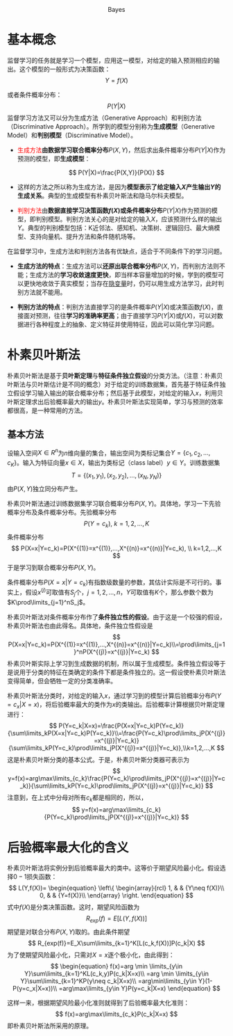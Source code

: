 <center>Bayes</center>

# 基本概念

监督学习的任务就是学习一个模型，应用这一模型，对给定的输入预测相应的输出。这个模型的一般形式为决策函数：
$$
Y=f(X)
$$

或者条件概率分布：
$$
P(Y|X)
$$
监督学习方法又可以分为生成方法（Generative Approach）和判别方法（Discriminative Approach）。所学到的模型分别称为**生成模型**（Generative Model）和**判别模型**（Discriminative Model）。

- <font color=red>生成方法</font>**由数据学习联合概率分布**$P(X,Y)$，然后求出条件概率分布$P(Y|X)$作为预测的模型，即**生成模型**：

$$
P(Y|X)=\frac{P(X,Y)}{P(X)}
$$

- 这样的方法之所以称为生成方法，是因为**模型表示了给定输入$X$产生输出$Y$的生成关系**。典型的生成模型有朴素贝叶斯法和隐马尔科夫模型。

- <font color=red>判别方法</font>由**数据直接学习决策函数$f(X)$或条件概率分布**$P(Y|X)$作为预测的模型，即判别模型。判别方法关心的是对给定的输入$X$，应该预测什么样的输出$Y$。典型的判别模型包括：K近邻法、感知机、决策树、逻辑回归、最大熵模型、支持向量机、提升方法和条件随机场等。

在监督学习中，生成方法和判别方法各有优缺点，适合于不同条件下的学习问题。

- **生成方法的特点**：生成方法可以**还原出联合概率分布**$P(X,Y)$，而判别方法则不能；生成方法的**学习收敛速度更快**，即当样本容量增加的时候，学到的模型可以更快地收敛于真实模型；当存在[隐变量](https://www.zhihu.com/question/43216440)时，仍可以用生成方法学习，此时判别方法就不能用。

- **判别方法的特点**：判别方法直接学习的是条件概率$P(Y|X)$或决策函数$f(X)$，直接面对预测，往往**学习的准确率更高**；由于直接学习$P(Y|X)$或$f(X)$，可以对数据进行各种程度上的抽象、定义特征并使用特征，因此可以简化学习问题。

# 朴素贝叶斯法

朴素贝叶斯法是基于**贝叶斯定理**与**特征条件独立假设**的分类方法。（注意：朴素贝叶斯法与贝叶斯估计是不同的概念）对于给定的训练数据集，首先基于特征条件独立假设学习输入输出的联合概率分布；然后基于此模型，对给定的输入$x$，利用贝叶斯定理求出后验概率最大的输出$y$。朴素贝叶斯法实现简单，学习与预测的效率都很高，是一种常用的方法。

## 基本方法

设输入空间$X\in R^n$为$n$维向量的集合，输出空间为类标记集合$Y=\{c_1,c_2,...,c_K\}$。输入为特征向量$x\in X$，输出为类标记（class label）$y\in Y$。训练数据集
$$
T=\{(x_1,y_1),(x_2,y_2),...,(x_N,y_N)\}
$$
由$P(X,Y)$独立同分布产生。

朴素贝叶斯法通过训练数据集学习联合概率分布$P(X,Y)$。具体地，学习一下先验概率分布及条件概率分布。先验概率分布
$$
P(Y=c_k), \ k=1,2,...,K
$$
条件概率分布
$$
P(X=x|Y=c_k)=P(X^{(1)}=x^{(1)},...,X^{(n)}=x^{(n)}|Y=c_k), \\ k=1,2,...,K
$$
于是学习到联合概率分布$P(X,Y)$。

条件概率分布$P(X=x|Y=c_k)$有指数级数量的参数，其估计实际是不可行的。事实上，假设$x^{(j)}$可取值有$S_j$个，$j=1,2,...,n$，$Y$可取值有$K$个，那么参数个数为$K\prod\limits_{j=1}^nS_j$。

朴素贝叶斯法对条件概率分布作了**条件独立性的假设**。由于这是一个较强的假设，朴素贝叶斯法也由此得名。具体地，条件独立性假设是
$$
P(X=x|Y=c_k)=P(X^{(1)}=x^{(1)},...,X^{(n)}=x^{(n)}|Y=c_k)\\=\prod\limits_{j=1}^nP(X^{(j)}=x^{(j)}|Y=c_k)
$$
朴素贝叶斯实际上学习到生成数据的机制，所以属于生成模型。条件独立假设等于是说用于分类的特征在类确定的条件下都是条件独立的。这一假设使朴素贝叶斯法变得简单，但会牺牲一定的分类准确率。

朴素贝叶斯法分类时，对给定的输入$x$，通过学习到的模型计算后验概率分布$P(Y=c_x|X=x)$，将后验概率最大的类作为$x$的类输出。后验概率计算根据贝叶斯定理进行：
$$
P(Y=c_k|X=x)=\frac{P(X=x|Y=c_k)P(Y=c_k)}{\sum\limits_kP(X=x|Y=c_k)P(Y=c_k)}\\=\frac{P(Y=c_k)\prod\limits_jP(X^{(j)}=x^{(j)}|Y=c_k)}{\sum\limits_kP(Y=c_k)\prod\limits_jP(X^{(j)}=x^{(j)}|Y=c_k)},\\k=1,2,...,K
$$
这是朴素贝叶斯分类的基本公式。于是，朴素贝叶斯分类器可表示为
$$
y=f(x)=arg\max\limits_{c_k}\frac{P(Y=c_k)\prod\limits_jP(X^{(j)}=x^{(j)}|Y=c_k)}{\sum\limits_kP(Y=c_k)\prod\limits_jP(X^{(j)}=x^{(j)}|Y=c_k)}
$$
注意到，在上式中分母对所有$c_k$都是相同的，所以，
$$
y=f(x)=arg\max\limits_{c_k}{P(Y=c_k)\prod\limits_jP(X^{(j)}=x^{(j)}|Y=c_k)}
$$

# 后验概率最大化的含义

朴素贝叶斯法将实例分到后验概率最大的类中。这等价于期望风险最小化。假设选择$0-1$损失函数：
$$
L(Y,f(X))=
\begin{equation}
\left\{
\begin{array}{rcl}
1, & & {Y\neq f(X)}\\
0, & & {Y=f(X)}\\
\end{array} \right.
\end{equation}
$$
式中$f(X)$是分类决策函数。这时，期望风险函数为
$$
R_{exp}(f)=E[L(Y,f(X))]
$$
期望是对联合分布$P(X,Y)$取的。由此条件期望
$$
R_{exp(f)}=E_X\sum\limits_{k=1}^K[L(c_k,f(X))]P(c_k|X)
$$
为了使期望风险最小化，只需对$X=x$逐个极小化，由此得到：
$$
\begin{equation}
f(x)=arg \min \limits_{y\in Y}\sum\limits_{k=1}^KL(c_k,y)P(c_k|X=x)\\
=arg \min \limits_{y\in Y}\sum\limits_{k=1}^KP(y\neq c_k|X=x)\\
=arg\min\limits_{y\in Y}(1-P(y=c_x|X=x))\\
=arg\max\limits_{y\in Y}P(y=c_k|X=x)
\end{equation}
$$


这样一来，根据期望风险最小化准则就得到了后验概率最大化准则：
$$
f(x)=arg\max\limits_{c_k}P(c_k|X=x)
$$
即朴素贝叶斯法所采用的原理。